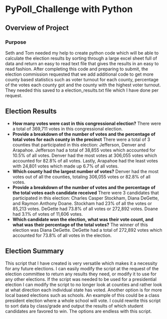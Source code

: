 # PyPoll_Challenge with Python

## Overview of Project

### Purpose
Seth and Tom needed my help to create python code which will be able to calculate the election results by sorting through a large excel sheet full of data and return an easy to read text file that gives the results in an easy to read fashion. After completing this code and preparing to submit, the election commission requested that we add additional code to get more county based statistics such as voter turnout for each county, percentage of the votes each county got and the county with the highest voter turnout. They needed this saved to a election_results.txt file which I have done per request. 

## Election Results
- **How many votes were cast in this congressional election?**
	 There were a total of 369,711 votes in this congressional election.
- **Provide a breakdown of the number of votes and the percentage of total votes for each county in the precinct**
	 There were a total of 3 counties that participated in this election: Jefferson, Denver and Arapahoe. Jefferson had a total of 38,855 votes which accounted for 10.5% of all votes. Denver had the most votes at 306,055 votes which accounted for 82.8% of all votes. Lastly, Arapahoe had the least votes with 24,801 votes which made up 6.7% of all votes.
- **Which county had the largest number of votes?**
	 Denver had the most votes out of all the counties, totaling 306,055 votes or 82.8% of all votes.
- **Provide a breakdown of the number of votes and the percentage of the total votes each candidate received**
	 There were 3 candidates that participated in this election: Charles Casper Stockham, Diana DeGette, and Raymon Anthony Doane. Stockham had 23% of all the votes or 85,213 votes. DeGette had 73.8% of all votes or 272,892 votes. Doane had 3.1% of votes of 11,606 votes. 
- **Which candidate won the election, what was their vote count, and what was their percentage of the total votes?**
	 The winner of this election was Diana DeGette. DeGette had a total of 272,892 votes which accounted for 73.8% of all votes in the election.

## Election Summary
This script that I have created is very versatile which makes it a necessity for any future elections. I can easily modify the script at the request of the election committee to return any results they need, or modify it to use for any other elections. If the script was needed to be used for a presidential election I can modify the script to no longer look at counties and rather look at what direction each individual state has voted. Another option is for more local based elections such as schools. An example of this could be a class president election where a whole school will vote. I could rewrite this script to sort data by class/grade and output the results of which student candidates are favored to win. The options are endless with this script. 
